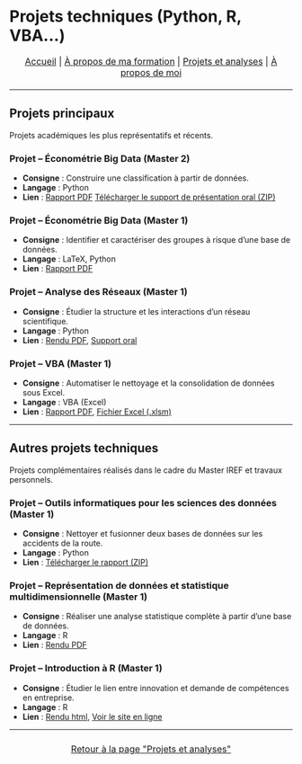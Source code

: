 # Projets techniques (Python, R, VBA...)

<nav style="text-align:center; font-size:16px; margin-bottom:20px;">
  <a href="index.html">Accueil</a> |
  <a href="matieres.html">À propos de ma formation</a> |
  <a href="projets.html">Projets et analyses</a> |
  <a href="cv.html">À propos de moi</a>
</nav>

---
## Projets principaux
Projets académiques les plus représentatifs et récents.

### Projet – Économétrie Big Data (Master 2)
- **Consigne** : Construire une classification à partir de données.
- **Langage** : Python
- **Lien** : [Rapport PDF](projets/DM1.pdf) [Télécharger le support de présentation oral (ZIP)](projets/DM1.zip)

### Projet – Économétrie Big Data (Master 1)
- **Consigne** : Identifier et caractériser des groupes à risque d’une base de données.
- **Langage** : LaTeX, Python
- **Lien** : [Rapport PDF](projets/DM_Big_Data_HAMMOUCH_Siham.pdf)

### Projet – Analyse des Réseaux (Master 1)
- **Consigne** : Étudier la structure et les interactions d’un réseau scientifique.
- **Langage** : Python
- **Lien** : [Rendu PDF](projets/HAMMOUCH_Siham.pdf), [Support oral](projets/Collaborations_scientifiques.png)

### Projet – VBA (Master 1)
- **Consigne** : Automatiser le nettoyage et la consolidation de données sous Excel.
- **Langage** : VBA (Excel)
- **Lien** : [Rapport PDF](projets/Rapport_Projet_VBA.pdf), [Fichier Excel (.xlsm)](projets/ProjetVBA.xlsm)


---

## Autres projets techniques
Projets complémentaires réalisés dans le cadre du Master IREF et travaux personnels.

### Projet – Outils informatiques pour les sciences des données (Master 1)
- **Consigne** : Nettoyer et fusionner deux bases de données sur les accidents de la route.
- **Langage** : Python
- **Lien** : [Télécharger le rapport (ZIP)](projets/outinfo.zip)


### Projet – Représentation de données et statistique multidimensionnelle (Master 1)
- **Consigne** : Réaliser une analyse statistique complète à partir d’une base de données.
- **Langage** : R
- **Lien** : [Rendu PDF](projets/projet.pdf)


### Projet – Introduction à R (Master 1)
- **Consigne** : Étudier le lien entre innovation et demande de compétences en entreprise. 
- **Langage** : R
- **Lien** : [Rendu html](projets/ProjetR.html), [Voir le site en ligne](https://ir24-m.github.io/SiteR/index.html)

___


<p style="text-align:center; font-size:16px; margin:24px 0;">
  <a href="projets.html"> Retour à la page "Projets et analyses"</a>
</p>
